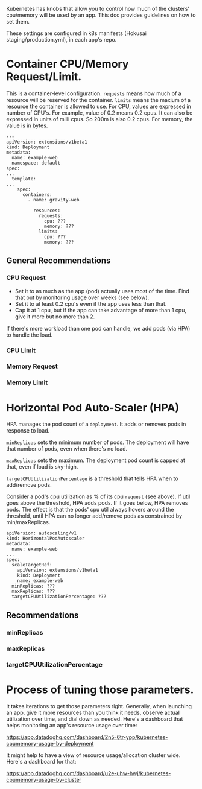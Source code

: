Kubernetes has knobs that allow you to control how much of the clusters' cpu/memory will be used by an app.
This doc provides guidelines on how to set them.

These settings are configured in k8s manifests (Hokusai staging/production.yml), in each app's repo.

# Container CPU/Memory Request/Limit.

This is a container-level configuration. `requests` means how much of a resource will be reserved for the container. `limits` means the maxium of a resource the container is allowed to use. For CPU, values are expressed in number of CPU's. For example, value of 0.2 means 0.2 cpus. It can also be expressed in units of milli cpus. So 200m is also 0.2 cpus. For memory, the value is in bytes.

```
---
apiVersion: extensions/v1beta1
kind: Deployment
metadata:
  name: example-web
  namespace: default
spec:
...
  template:
...
    spec:
      containers:
        - name: gravity-web

          resources:
            requests:
              cpu: ???
              memory: ???
            limits:
              cpu: ???
              memory: ???
```

## General Recommendations
### CPU Request
- Set it to as much as the app (pod) actually uses most of the time. Find that out by monitoring usage over weeks (see below).
- Set it to at least 0.2 cpu's even if the app uses less than that.
- Cap it at 1 cpu, but if the app can take advantage of more than 1 cpu, give it more but no more than 2.

If there's more workload than one pod can handle, we add pods (via HPA) to handle the load.

### CPU Limit
### Memory Request
### Memory Limit

# Horizontal Pod Auto-Scaler (HPA)

HPA manages the pod count of a `deployment`. It adds or removes pods in response to load.

`minReplicas` sets the minimum number of pods. The deployment will have that number of pods, even when there's no load.

`maxReplicas` sets the maximum. The deployment pod count is capped at that, even if load is sky-high.

`targetCPUUtilizationPercentage` is a threshold that tells HPA when to add/remove pods.

Consider a pod's cpu utilization as % of its cpu `request` (see above).
If util goes above the threshold, HPA adds pods. If it goes below, HPA removes pods.
The effect is that the pods' cpu util always hovers around the threshold, until HPA can no longer add/remove pods as constrained by min/maxReplicas.

```
apiVersion: autoscaling/v1
kind: HorizontalPodAutoscaler
metadata:
  name: example-web
...
spec:
  scaleTargetRef:
    apiVersion: extensions/v1beta1
    kind: Deployment
    name: example-web
  minReplicas: ???
  maxReplicas: ???
  targetCPUUtilizationPercentage: ???
```
## Recommendations
### minReplicas
### maxReplicas
### targetCPUUtilizationPercentage

# Process of tuning those parameters.
It takes iterations to get those parameters right. Generally, when launching an app, give it more resources than you think it needs, observe actual utilization over time, and dial down as needed. Here's a dashboard that helps monitoring an app's resource usage over time:

https://app.datadoghq.com/dashboard/2n5-6tr-ypp/kubernetes-cpumemory-usage-by-deployment

It might help to have a view of resource usage/allocation cluster wide. Here's a dashboard for that:

https://app.datadoghq.com/dashboard/u2e-uhw-hwj/kubernetes-cpumemory-usage-by-cluster
